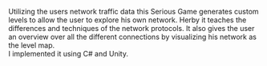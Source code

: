 Utilizing the users network traffic data this Serious Game generates custom levels to allow the user to explore his own network. Herby it teaches the differences and techniques of the network protocols. It also gives the user an overview over all the different connections by visualizing his network as the level map.  
I implemented it using C# and Unity.
